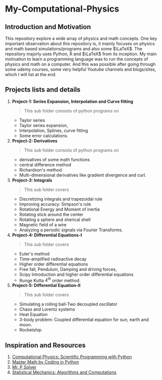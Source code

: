 # My-Computational-Physics

## Introduction and Motivation
This repository explore a wide array of physics and math concepts. One key important observation about this repository is, it mainly focuses on physics and math based simulations/programs and also some $\LaTeX$.
The repository majorly uses Python, R and $\LaTeX$ from its inception. My main motivation to learn a programming language was to run the concepts of physics and math on a computer. And this was possible after going through some udemy courses, some very helpful Youtube channels and blogs/sites, which I will list at the end.

## Projects lists and details

1. **Project-1: Series Expansion, Interpolation and Curve fitting**
   > This sub folder consists of python programs on 
      - Taylor series
      - Taylor series expansion, 
      - Interpolation, Splines, curve fitting 
      - Some error calculations.
2. **Project-2: Derivatives**
   > This sub folder consists of python programs on  
      - derivatives of some math functions 
      - central difference method
      - Richardson's method
      - Multi-dimensional derivatives like gradient divergence and curl. 
3. **Project-3: Integrals**
   > This sub folder covers 
      -  Discretizing integrals and trapezoidal rule 
      - Improving accuracy: Simpson's rule
      - Rotational Energy and Moment of inertia
      - Rotating stick around the center
      - Rotating a sphere and sherical shell
      - Magnetic field of a wire
      - Analyzing a periodic signals via Fourier Transforms.
4. **Project-4: Differential Equations-I**
   > This sub folder covers 
      - Euler's method
      - Time-amplified radioactive decay
      - Higher order differential equations
      - Free fall, Pendulum, Damping and driving forces, 
      - Scipy Introduction and higher order differential equations
      - Runge Kutta $4^{th}$ order method.
5. **Project-5: Differential Equation-II**
   > This sub folder covers 
      - Simulating a rolling ball-Two decoupled oscillator
      - Chaos and Lorentz systems 
      - Heat Equation
      - 3-body problem: Coupled differential equation for sun, earth and moon.
      - Rocketship  

## Inspiration and Resources
1. [Computational Physics: Scientific Programming with Python](https://www.udemy.com/share/10603w3@d0xJBjGS2lUSrukWBJ1yuQnS7s5CFpr6PhcOq1l_R2Zu5rsCK1LxWZpjEvsgAyRi-w==/)
2. [Master Math by Coding in Python](https://www.udemy.com/share/101X5e3@SJDZvrWAGp3Aq1WwM_8D6nafOvA_xind8Vrc_pyBs1Qf8QJlURmrFlav9nKALFrSxA==/)
3. [Mr. P Solver](https://www.youtube.com/c/MrPSolver)
4. [Statistical Mechanics: Algorithms and Computations](https://www.coursera.org/programs/amc-faculty-development-hub-h8tbp/learn/statistical-mechanics)


